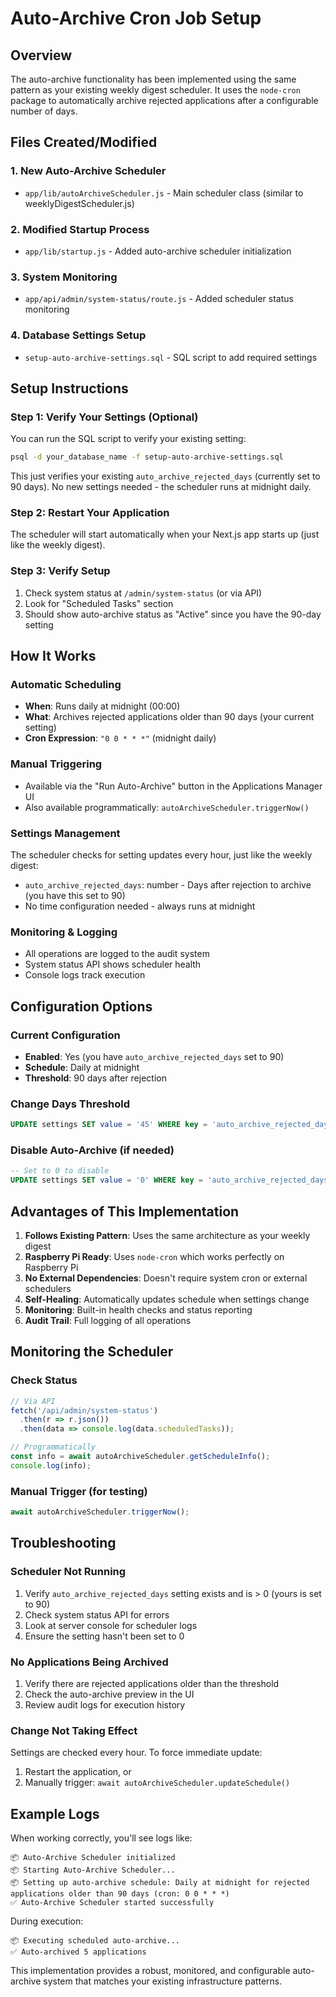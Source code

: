 # Auto-Archive Cron Job Setup

## Overview
The auto-archive functionality has been implemented using the same pattern as your existing weekly digest scheduler. It uses the `node-cron` package to automatically archive rejected applications after a configurable number of days.

## Files Created/Modified

### 1. **New Auto-Archive Scheduler** 
- `app/lib/autoArchiveScheduler.js` - Main scheduler class (similar to weeklyDigestScheduler.js)

### 2. **Modified Startup Process**
- `app/lib/startup.js` - Added auto-archive scheduler initialization

### 3. **System Monitoring**
- `app/api/admin/system-status/route.js` - Added scheduler status monitoring

### 4. **Database Settings Setup**
- `setup-auto-archive-settings.sql` - SQL script to add required settings

## Setup Instructions

### Step 1: Verify Your Settings (Optional)
You can run the SQL script to verify your existing setting:

```bash
psql -d your_database_name -f setup-auto-archive-settings.sql
```

This just verifies your existing `auto_archive_rejected_days` (currently set to 90 days).
No new settings needed - the scheduler runs at midnight daily.

### Step 2: Restart Your Application
The scheduler will start automatically when your Next.js app starts up (just like the weekly digest).

### Step 3: Verify Setup
1. Check system status at `/admin/system-status` (or via API)
2. Look for "Scheduled Tasks" section
3. Should show auto-archive status as "Active" since you have the 90-day setting

## How It Works

### Automatic Scheduling
- **When**: Runs daily at midnight (00:00)
- **What**: Archives rejected applications older than 90 days (your current setting)
- **Cron Expression**: `"0 0 * * *"` (midnight daily)

### Manual Triggering
- Available via the "Run Auto-Archive" button in the Applications Manager UI
- Also available programmatically: `autoArchiveScheduler.triggerNow()`

### Settings Management
The scheduler checks for setting updates every hour, just like the weekly digest:
- `auto_archive_rejected_days`: number - Days after rejection to archive (you have this set to 90)
- No time configuration needed - always runs at midnight

### Monitoring & Logging
- All operations are logged to the audit system
- System status API shows scheduler health
- Console logs track execution

## Configuration Options

### Current Configuration
- **Enabled**: Yes (you have `auto_archive_rejected_days` set to 90)
- **Schedule**: Daily at midnight
- **Threshold**: 90 days after rejection

### Change Days Threshold
```sql
UPDATE settings SET value = '45' WHERE key = 'auto_archive_rejected_days';
```

### Disable Auto-Archive (if needed)
```sql
-- Set to 0 to disable
UPDATE settings SET value = '0' WHERE key = 'auto_archive_rejected_days';
```

## Advantages of This Implementation

1. **Follows Existing Pattern**: Uses the same architecture as your weekly digest
2. **Raspberry Pi Ready**: Uses `node-cron` which works perfectly on Raspberry Pi
3. **No External Dependencies**: Doesn't require system cron or external schedulers
4. **Self-Healing**: Automatically updates schedule when settings change
5. **Monitoring**: Built-in health checks and status reporting
6. **Audit Trail**: Full logging of all operations

## Monitoring the Scheduler

### Check Status
```javascript
// Via API
fetch('/api/admin/system-status')
  .then(r => r.json())
  .then(data => console.log(data.scheduledTasks));

// Programmatically
const info = await autoArchiveScheduler.getScheduleInfo();
console.log(info);
```

### Manual Trigger (for testing)
```javascript
await autoArchiveScheduler.triggerNow();
```

## Troubleshooting

### Scheduler Not Running
1. Verify `auto_archive_rejected_days` setting exists and is > 0 (yours is set to 90)
2. Check system status API for errors
3. Look at server console for scheduler logs
4. Ensure the setting hasn't been set to 0

### No Applications Being Archived
1. Verify there are rejected applications older than the threshold
2. Check the auto-archive preview in the UI
3. Review audit logs for execution history

### Change Not Taking Effect
Settings are checked every hour. To force immediate update:
1. Restart the application, or
2. Manually trigger: `await autoArchiveScheduler.updateSchedule()`

## Example Logs

When working correctly, you'll see logs like:
```
📦 Auto-Archive Scheduler initialized
📦 Starting Auto-Archive Scheduler...
📦 Setting up auto-archive schedule: Daily at midnight for rejected applications older than 90 days (cron: 0 0 * * *)
✅ Auto-Archive Scheduler started successfully
```

During execution:
```
📦 Executing scheduled auto-archive...
✅ Auto-archived 5 applications
```

This implementation provides a robust, monitored, and configurable auto-archive system that matches your existing infrastructure patterns.